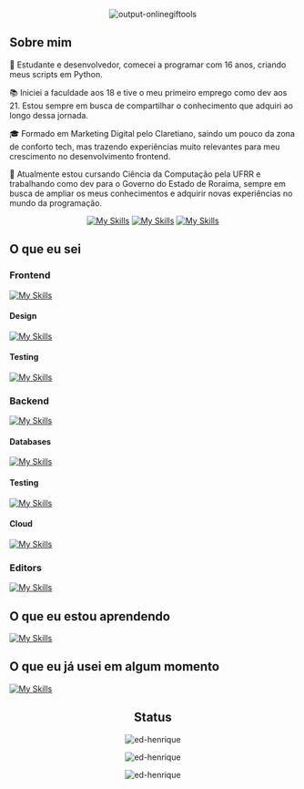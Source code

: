 <div align="center" style="{ border-radius: 50% }">
  
![output-onlinegiftools](https://github.com/ed-henrique/ed-henrique/assets/62185704/8f0f3432-6bdd-4251-ac8b-ebebd9fa0646)

</div>

## Sobre mim

🚀 Estudante e desenvolvedor, comecei a programar com 16 anos, criando meus scripts em Python.

📚 Iniciei a faculdade aos 18 e tive o meu primeiro emprego como dev aos 21. Estou sempre em busca de compartilhar o conhecimento que adquiri ao longo dessa jornada.

🎓 Formado em Marketing Digital pelo Claretiano, saindo um pouco da zona de conforto tech, mas trazendo experiências muito relevantes para meu crescimento no desenvolvimento frontend.

🧩 Atualmente estou cursando Ciência da Computação pela UFRR e trabalhando como dev para o Governo do Estado de Roraima, sempre em busca de ampliar os meus conhecimentos e adquirir novas experiências no mundo da programação.

<div align="center">
  
  [![My Skills](https://skillicons.dev/icons?i=linkedin)](https://www.linkedin.com/in/ed-hfm/)
  [![My Skills](https://skillicons.dev/icons?i=devto)](https://dev.to/ed_henrique)
  [![My Skills](https://skillicons.dev/icons?i=github)](https://github.com/ed-henrique)

</div>

## O que eu sei

### Frontend

[![My Skills](https://skillicons.dev/icons?i=react,materialui,bootstrap,html,css,js,ts)](https://skillicons.dev)

#### Design

[![My Skills](https://skillicons.dev/icons?i=figma,ps)](https://skillicons.dev)

#### Testing

[![My Skills](https://skillicons.dev/icons?i=selenium)](https://skillicons.dev)

### Backend

[![My Skills](https://skillicons.dev/icons?i=bash,c,cs,cpp,cmake,dart,docker,express,flutter,git,linux,mongodb,nodejs,py)](https://skillicons.dev)

#### Databases

[![My Skills](https://skillicons.dev/icons?i=sequelize,supabase,mongodb,postgres,sqlite)](https://skillicons.dev)

#### Testing

[![My Skills](https://skillicons.dev/icons?i=jest)](https://skillicons.dev)

#### Cloud

[![My Skills](https://skillicons.dev/icons?i=aws,gcp,azure)](https://skillicons.dev)

### Editors

[![My Skills](https://skillicons.dev/icons?i=neovim,vscode,vim,lua)](https://skillicons.dev)

## O que eu estou aprendendo

[![My Skills](https://skillicons.dev/icons?i=django,flask,go,java,jquery,nginx,php,laravel,redis,rust,spring)](https://skillicons.dev)

## O que eu já usei em algum momento

[![My Skills](https://skillicons.dev/icons?i=dotnet,haskell,heroku,rabbitmq,regex,svelte,vue)](https://skillicons.dev)

<div align="center">

<h2>Status</h2>
  
<p><img src="https://github-readme-stats.vercel.app/api/top-langs?username=ed-henrique&show_icons=true&locale=en&layout=compact&hide=vhdl,cmake,assembly,c%2b%2b,html&hide_border=true&bg_color=0d1117&text_color=ffffff&title_color=ffffff&hide_title=true&langs_count=6&card_width=444" alt="ed-henrique" /></p>

<p><img src="https://github-readme-stats.vercel.app/api?username=ed-henrique&show_icons=true&locale=en&hide_border=true&bg_color=0d1117&text_color=ffffff&title_color=fb8c00&icon_color=fb8c00&hide_title=true" alt="ed-henrique" /></p>

<p><img src="https://github-readme-streak-stats.herokuapp.com?user=ed-henrique&theme=highcontrast&hide_border=true&background=0d1117" alt="ed-henrique" /></p>
  
</div>
